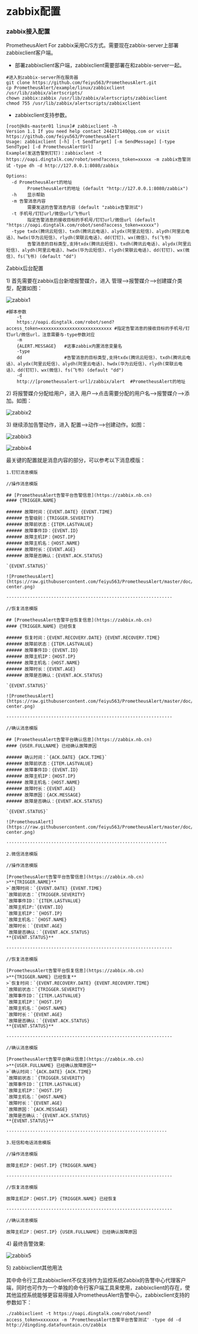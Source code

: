 # zabbix配置



### zabbix接入配置

PrometheusAlert For zabbix采用C/S方式。需要现在zabbix-server上部署zabbixclient客户端。

* 部署zabbixclient客户端，zabbixclient需要部署在和zabbix-server一起。

```text
#进入到zabbix-server所在服务器
git clone https://github.com/feiyu563/PrometheusAlert.git
cp PrometheusAlert/example/linux/zabbixclient /usr/lib/zabbix/alertscripts/
chown zabbix:zabbix /usr/lib/zabbix/alertscripts/zabbixclient
chmod 755 /usr/lib/zabbix/alertscripts/zabbixclient
```

* zabbixclient支持参数。

```text
[root@k8s-master01 linux]# zabbixclient -h
Version 1.1 If you need help contact 244217140@qq.com or visit https://github.com/feiyu563/PrometheusAlert
Usage: zabbixclient [-h] [-t SendTarget] [-m SendMessage] [-type SendType] [-d PrometheusAlertUrl]
Example(发送告警到钉钉)：zabbixclent -t https://oapi.dingtalk.com/robot/send?access_token=xxxxx -m zabbix告警测试 -type dh -d http://127.0.0.1:8080/zabbix

Options:
  -d PrometheusAlert的地址
        PrometheusAlert的地址 (default "http://127.0.0.1:8080/zabbix")
  -h    显示帮助
  -m 告警消息内容
        需要发送的告警消息内容 (default "zabbix告警测试")
  -t 手机号/钉钉url/微信url/飞书url
        指定告警消息的接收目标的手机号/钉钉url/微信url (default "https://oapi.dingtalk.com/robot/send?access_token=xxxxx")
  -type txdx(腾讯云短信)、txdh(腾讯云电话)、alydx(阿里云短信)、alydh(阿里云电话)、hwdx(华为云短信)、rlydh(荣联云电话)、dd(钉钉)、wx(微信)、fs(飞书)
        告警消息的目标类型,支持txdx(腾讯云短信)、txdh(腾讯云电话)、alydx(阿里云短信)、alydh(阿里云电话)、hwdx(华为云短信)、rlydh(荣联云电话)、dd(钉钉)、wx(微信)、fs(飞书) (default "dd")
```

Zabbix后台配置

1\) 首先需要在zabbix后台新增报警媒介，进入 管理--&gt;报警媒介--&gt;创建媒介类型，配置如图：

![zabbix1](https://gitee.com/feiyu563/PrometheusAlert/raw/master/doc/zabbix1.png)

```text
#脚本参数
    -t
    https://oapi.dingtalk.com/robot/send?access_token=xxxxxxxxxxxxxxxxxxxxxxxxxxx #指定告警消息的接收目标的手机号/钉钉url/微信url，注意需要与-type参数对应
    -m
    {ALERT.MESSAGE}   #这事zabbix内置消息变量名
    -type
    dd                #告警消息的目标类型,支持txdx(腾讯云短信)、txdh(腾讯云电话)、alydx(阿里云短信)、alydh(阿里云电话)、hwdx(华为云短信)、rlydh(荣联云电话)、dd(钉钉)、wx(微信)、fs(飞书) (default "dd")
    -d
    http://[prometheusalert-url]/zabbix/alert  #PrometheusAlert的地址
```

2\) 将报警媒介分配给用户，进入 用户--&gt;点击需要分配的用户名--&gt;报警媒介--&gt;添加。如图：

![zabbix2](https://gitee.com/feiyu563/PrometheusAlert/raw/master/doc/zabbix2.png)

3\) 继续添加告警动作，进入 配置--&gt;动作--&gt;创建动作。如图：

![zabbix3](https://gitee.com/feiyu563/PrometheusAlert/raw/master/doc/zabbix3.png)

![zabbix4](https://gitee.com/feiyu563/PrometheusAlert/raw/master/doc/zabbix4.png)

最关键的配置就是消息内容的部分，可以参考以下消息模版：

```text
1.钉钉消息模版

//操作消息模版

## [PrometheusAlert告警平台告警信息](https://zabbix.nb.cn)
#### {TRIGGER.NAME}

###### 故障时间：{EVENT.DATE} {EVENT.TIME}
###### 告警级别：{TRIGGER.SEVERITY}
###### 故障前状态：{ITEM.LASTVALUE}
###### 故障事件ID：{EVENT.ID}
###### 故障主机IP：{HOST.IP}
###### 故障主机名：{HOST.NAME}
###### 故障时长：{EVENT.AGE}
###### 故障是否确认：{EVENT.ACK.STATUS}

`{EVENT.STATUS}`

![PrometheusAlert](https://raw.githubusercontent.com/feiyu563/PrometheusAlert/master/doc/alert-center.png)

---------------------------------------------------------------

//恢复消息模版

## [PrometheusAlert告警平台恢复信息](https://zabbix.nb.cn)
#### {TRIGGER.NAME} 已经恢复

###### 恢复时间：{EVENT.RECOVERY.DATE} {EVENT.RECOVERY.TIME}
###### 故障前状态：{ITEM.LASTVALUE}
###### 故障事件ID：{EVENT.ID}
###### 故障主机IP：{HOST.IP}
###### 故障主机名：{HOST.NAME}
###### 故障时长：{EVENT.AGE}
###### 故障是否确认：{EVENT.ACK.STATUS}

`{EVENT.STATUS}`

![PrometheusAlert](https://raw.githubusercontent.com/feiyu563/PrometheusAlert/master/doc/alert-center.png)

---------------------------------------------------------------

//确认消息模版

## [PrometheusAlert告警平台确认信息](https://zabbix.nb.cn)
#### {USER.FULLNAME} 已经确认故障原因

###### 确认时间：`{ACK.DATE} {ACK.TIME}`
###### 故障前状态：{ITEM.LASTVALUE}
###### 故障事件ID：{EVENT.ID}
###### 故障主机IP：{HOST.IP}
###### 故障主机名：{HOST.NAME}
###### 故障时长：{EVENT.AGE}
###### 故障原因：{ACK.MESSAGE}
###### 故障是否确认：{EVENT.ACK.STATUS}

`{EVENT.STATUS}`

![PrometheusAlert](https://raw.githubusercontent.com/feiyu563/PrometheusAlert/master/doc/alert-center.png)

·····························································

2.微信消息模版

//操作消息模版

[PrometheusAlert告警平台告警信息](https://zabbix.nb.cn)
>**{TRIGGER.NAME}**
>`故障时间：`{EVENT.DATE} {EVENT.TIME}
`故障前状态：`{TRIGGER.SEVERITY}
`故障事件ID：`{ITEM.LASTVALUE}
`故障主机IP:`{EVENT.ID}
`故障主机IP：`{HOST.IP}
`故障主机名：`{HOST.NAME}
`故障时长：`{EVENT.AGE}
`故障是否确认：`{EVENT.ACK.STATUS}
**{EVENT.STATUS}**

---------------------------------------------------------------

//恢复消息模版

[PrometheusAlert告警平台恢复信息](https://zabbix.nb.cn)
>**{TRIGGER.NAME} 已经恢复**
>`恢复时间：`{EVENT.RECOVERY.DATE} {EVENT.RECOVERY.TIME}
`故障前状态：`{TRIGGER.SEVERITY}
`故障事件ID：`{ITEM.LASTVALUE}
`故障主机IP：`{HOST.IP}
`故障主机名：`{HOST.NAME}
`故障时长：`{EVENT.AGE}
`故障是否确认：`{EVENT.ACK.STATUS}
**{EVENT.STATUS}**

---------------------------------------------------------------

//确认消息模版

[PrometheusAlert告警平台确认信息](https://zabbix.nb.cn)
>**{USER.FULLNAME} 已经确认故障原因**
>`确认时间：`{ACK.DATE} {ACK.TIME}
`故障前状态：`{TRIGGER.SEVERITY}
`故障事件ID：`{ITEM.LASTVALUE}
`故障主机IP：`{HOST.IP}
`故障主机名：`{HOST.NAME}
`故障时长：`{EVENT.AGE}
`故障原因：`{ACK.MESSAGE}
`故障是否确认：`{EVENT.ACK.STATUS}
**{EVENT.STATUS}**

·····························································

3.短信和电话消息模版

//操作消息模版

故障主机IP：{HOST.IP} {TRIGGER.NAME}

---------------------------------------------------------------

//恢复消息模版

故障主机IP：{HOST.IP} {TRIGGER.NAME} 已经恢复

---------------------------------------------------------------

//确认消息模版

故障主机IP：{HOST.IP} {USER.FULLNAME} 已经确认故障原因
```

4\) 最终告警效果:

![zabbix5](https://gitee.com/feiyu563/PrometheusAlert/raw/master/doc/zabbix5.png)

5\) zabbixclient其他用法

其中命令行工具zabbixclient不仅支持作为监控系统Zabbix的告警中心代理客户端，同时也可作为一个单独的命令行客户端工具来使用，zabbixclient的存在，使其他监控系统能够更容易得接入PrometheusAlert告警中心，zabbixclient支持的参数如下：

```text
./zabbixclient -t https://oapi.dingtalk.com/robot/send?access_token=xxxxxxx -m 'PrometheusAlert告警平台告警测试' -type dd -d http://dingding.datafountain.cn/zabbix
```

